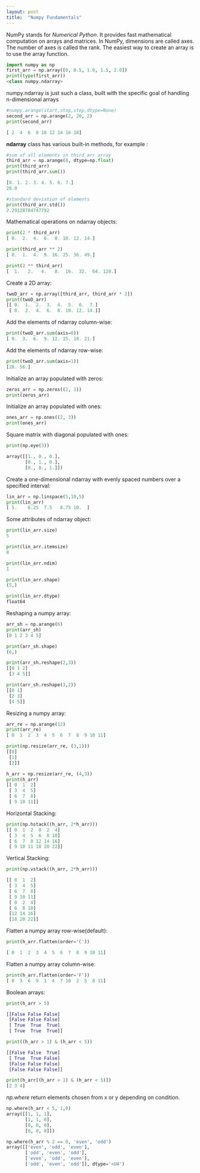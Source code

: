 ```yaml
---
layout: post
title:  "Numpy Fundamentals"
---
```


NumPy stands for _Numerical Python_. It provides fast mathematical computation on arrays and matrices. In NumPy, dimensions are called axes. The number of axes is called the rank. The easiest way to create an array is to use the array function.

```python 
import numpy as np
first_arr = np.array([0, 0.5, 1.0, 1.5, 2.0])
print(type(first_arr))
<class numpy.ndarray>
```

numpy.ndarray is just such a class, built with the specific goal of handling n-dimensional arrays

```python
#numpy.arange(start,stop,step,dtype=None)
second_arr = np.arange(2, 20, 2)
print(second_arr)

[ 2  4  6  8 10 12 14 16 18]

```
**ndarray** class has various built-in methods, for example :

```python
#sum of all elements in third_arr array
third_arr = np.arange(8, dtype=np.float)
print(third_arr)
print(third_arr.sum())

[0. 1. 2. 3. 4. 5. 6. 7.]
28.0
```

```python
#standard deviation of elements
print(third_arr.std())
2.29128784747792
```

Mathematical operations on ndarray objects:
```python
print(2 * third_arr)
[ 0.  2.  4.  6.  8. 10. 12. 14.]

print(third_arr ** 2)
[ 0.  1.  4.  9. 16. 25. 36. 49.]

print(2 ** third_arr)
[  1.   2.   4.   8.  16.  32.  64. 128.]

```
Create a 2D array:
```python
twoD_arr = np.array([third_arr, third_arr * 2])
print(twoD_arr)
[[ 0.  1.  2.  3.  4.  5.  6.  7.]
 [ 0.  2.  4.  6.  8. 10. 12. 14.]]
```

Add the elements of ndarray column-wise:
```python
print(twoD_arr.sum(axis=0))
[ 0.  3.  6.  9. 12. 15. 18. 21.]
```

Add the elements of ndarray row-wise:
```python
print(twoD_arr.sum(axis=1))
[28. 56.]
```
Initialize an array populated with zeros:
```python
zeros_arr = np.zeros((2, 3))
print(zeros_arr)
```
Initialize an array populated with ones:
```python
ones_arr = np.ones((2, 3))
print(ones_arr)
```
Square matrix with diagonal populated with ones:
```python
print(np.eye(3))

array([[1., 0., 0.],
       [0., 1., 0.],
       [0., 0., 1.]])
```
Create a one-dimensional ndarray with evenly spaced numbers over a specified interval:
```python
lin_arr = np.linspace(5,10,5)
print(lin_arr)
[ 5.    6.25  7.5   8.75 10.  ]
```
Some attributes of ndarray object:
```python
print(lin_arr.size)
5

print(lin_arr.itemsize)
8

print(lin_arr.ndim)
1

print(lin_arr.shape)
(5,)

print(lin_arr.dtype)
float64

```

Reshaping a numpy array:
```python
arr_sh = np.arange(6)
print(arr_sh)
[0 1 2 3 4 5]

print(arr_sh.shape)
(6,)

print(arr_sh.reshape(2,3))
[[0 1 2]
 [3 4 5]]

print(arr_sh.reshape(3,2))
[[0 1]
 [2 3]
 [4 5]]

```

Resizing a numpy array:
```python
arr_re = np.arange(12)
print(arr_re)
[ 0  1  2  3  4  5  6  7  8  9 10 11]

print(np.resize(arr_re, (3,1)))
[[0]
 [1]
 [2]]

h_arr = np.resize(arr_re, (4,3))
print(h_arr)
[[ 0  1  2]
 [ 3  4  5]
 [ 6  7  8]
 [ 9 10 11]]

```
Horizontal Stacking:
```python
print(np.hstack((h_arr, 2*h_arr)))
[[ 0  1  2  0  2  4]
 [ 3  4  5  6  8 10]
 [ 6  7  8 12 14 16]
 [ 9 10 11 18 20 22]]

```

Vertical Stacking:
```python
print(np.vstack((h_arr, 2*h_arr)))

[[ 0  1  2]
 [ 3  4  5]
 [ 6  7  8]
 [ 9 10 11]
 [ 0  2  4]
 [ 6  8 10]
 [12 14 16]
 [18 20 22]]
```

Flatten a numpy array row-wise(default):
```python
print(h_arr.flatten(order='C'))

[ 0  1  2  3  4  5  6  7  8  9 10 11]
```

Flatten a numpy array column-wise:
```python
print(h_arr.flatten(order='F'))
[ 0  3  6  9  1  4  7 10  2  5  8 11]
```
Boolean arrays:
```python
print(h_arr > 5)

[[False False False]
 [False False False]
 [ True  True  True]
 [ True  True  True]]

print((h_arr > 1) & (h_arr < 5))

[[False False  True]
 [ True  True False]
 [False False False]
 [False False False]]

print(h_arr[(h_arr > 1) & (h_arr < 5)])
[2 3 4]
```

*np.where* return elements chosen from x or y depending on condition.
```python
np.where(h_arr < 5, 1,0)
array([[1, 1, 1],
       [1, 1, 0],
       [0, 0, 0],
       [0, 0, 0]])

np.where(h_arr % 2 == 0, 'even', 'odd')
array([['even', 'odd', 'even'],
       ['odd', 'even', 'odd'],
       ['even', 'odd', 'even'],
       ['odd', 'even', 'odd']], dtype='<U4')
```



